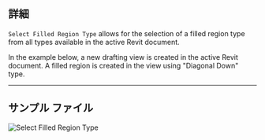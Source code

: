 ## 詳細
`Select Filled Region Type` allows for the selection of a filled region type from all types available in the active Revit document.

In the example below, a new drafting view is created in the active Revit document. A filled region is created in the view using "Diagonal Down" type.

___
## サンプル ファイル

![Select Filled Region Type](./DSRevitNodesUI.FilledRegionTypes_img.jpg)
